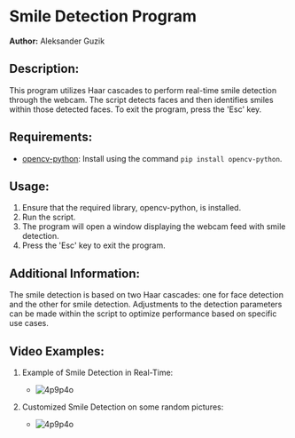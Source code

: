 # Smile Detection Program

**Author:** Aleksander Guzik

## Description:

This program utilizes Haar cascades to perform real-time smile detection through the webcam. The script detects faces and then identifies smiles within those detected faces. To exit the program, press the 'Esc' key.

## Requirements:

- [opencv-python](https://pypi.org/project/opencv-python/): Install using the command `pip install opencv-python`.

## Usage:

1. Ensure that the required library, opencv-python, is installed.
2. Run the script.
3. The program will open a window displaying the webcam feed with smile detection.
4. Press the 'Esc' key to exit the program.

## Additional Information:

The smile detection is based on two Haar cascades: one for face detection and the other for smile detection. Adjustments to the detection parameters can be made within the script to optimize performance based on specific use cases.

## Video Examples:

1. Example of Smile Detection in Real-Time:
   - ![4p9p4o](https://github.com/OlekMeister/NAI/assets/57796690/efdb4f6e-f103-4dac-a90a-751a6468275d)

2. Customized Smile Detection on some random pictures:
   - ![4p9p4o](https://github.com/OlekMeister/NAI/assets/57796690/e217518a-8f5e-4cb8-b9cc-2f713c21f149)

